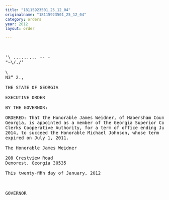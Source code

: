 ```yaml
---
title: "18115923501_25_12_04"
originalname: "18115923501_25_12_04"
category: orders
year: 2012
layout: order

---
```

<pre>
  

‘\ ......... -- -
"~\/./‘

\
N3“ 2.,

THE STATE OF GEORGIA

EXECUTIVE ORDER

BY THE GOVERNOR:

ORDERED: That the Honorable James Weidner, of Habersham County,
Georgia, is appointed as a member of the Georgia Superior Court
Clerks Cooperative Authority, for a term of office ending July 1,
2014, to succeed the Honorable Michael Johnson, whose term
expired on July 1, 2011.

The Honorable James Weidner

208 Crestview Road
Demorest, Georgia 30535

This twenty-ﬁﬁh day of January, 2012

  

GOVERNOR

</pre>
